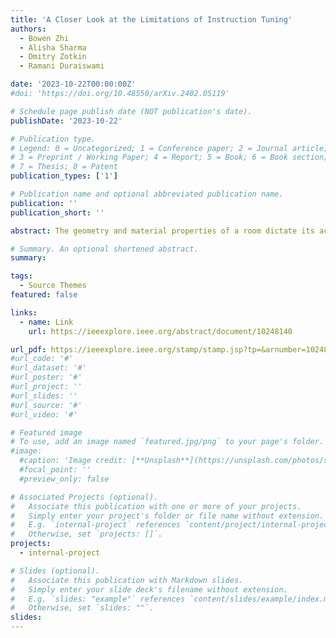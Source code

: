 ```yaml
---
title: 'A Closer Look at the Limitations of Instruction Tuning'
authors:
  - Bowen Zhi
  - Alisha Sharma
  - Dmitry Zotkin
  - Ramani Duraiswami

date: '2023-10-22T00:00:00Z'
#doi: 'https://doi.org/10.48550/arXiv.2402.05119'

# Schedule page publish date (NOT publication's date).
publishDate: '2023-10-22'

# Publication type.
# Legend: 0 = Uncategorized; 1 = Conference paper; 2 = Journal article;
# 3 = Preprint / Working Paper; 4 = Report; 5 = Book; 6 = Book section;
# 7 = Thesis; 8 = Patent
publication_types: ['1']

# Publication name and optional abbreviated publication name.
publication: ''
publication_short: ''

abstract: The geometry and material properties of a room dictate its acoustic behavior, which in turn heavily influences the perception of sounds within. Room acoustics models have thus seen use in a broad range of application areas including architecture and interior design, video games, as well as virtual and augmented reality. With recent advances in the development of machine learning, automatic differentiation frameworks have appeared. These frameworks open a promising avenue for research in acoustical signal processing. We investigate the feasibility of using differentiable physics in determining room shape and material to achieve desired acoustical listening characteristics. We present a simple fully differentiable room acoustics simulator and explore its use for gradient-based optimization of room geometry and material properties in proof-of-concept scenarios. Results and applications in various design and inverse problem scenarios are promising.

# Summary. An optional shortened abstract.
summary:

tags:
  - Source Themes
featured: false

links:
  - name: Link
    url: https://ieeexplore.ieee.org/abstract/document/10248140

url_pdf: https://ieeexplore.ieee.org/stamp/stamp.jsp?tp=&arnumber=10248140
#url_code: '#'
#url_dataset: '#'
#url_poster: '#'
#url_project: ''
#url_slides: ''
#url_source: '#'
#url_video: '#'

# Featured image
# To use, add an image named `featured.jpg/png` to your page's folder.
#image:
  #caption: 'Image credit: [**Unsplash**](https://unsplash.com/photos/s9CC2SKySJM)'
  #focal_point: ''
  #preview_only: false 

# Associated Projects (optional).
#   Associate this publication with one or more of your projects.
#   Simply enter your project's folder or file name without extension.
#   E.g. `internal-project` references `content/project/internal-project/index.md`.
#   Otherwise, set `projects: []`.
projects:
  - internal-project

# Slides (optional).
#   Associate this publication with Markdown slides.
#   Simply enter your slide deck's filename without extension.
#   E.g. `slides: "example"` references `content/slides/example/index.md`.
#   Otherwise, set `slides: ""`.
slides:
---
```


